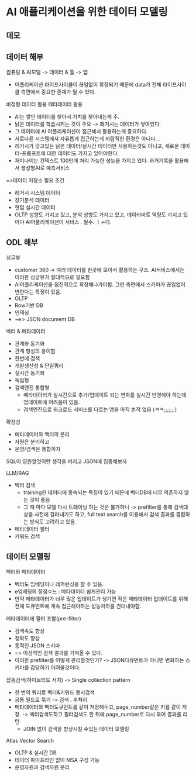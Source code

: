 # AI 애플리케이션을 위한 데이터 모델링

## 데모

## 데이터 해부
컴퓨팅 & AI모델 -> 데이터 & 툴 -> 앱
* 어플리케이션 라이프사이클이 끊임없이 확장되기 때문에 data가 전체 라이프사이클 측면에서 중요한 존재가 될 수 있다.

비정형 데이터 활용
메타데이터 활용
* AI는 쌓인 데이터를 찾아서 가치를 찾아내는게 주.
* 낡은 데이터를 학습시키는 것이 주요 -> 레거시는 데이터가 쌓여있다.
* 그 데이터에 AI 어플리케이션이 접근해서 활용하는게 중요하다.
* 서로다른 시스템에서 자유롭게 접근하는게 바람직한 환경은 아니다...
* 레거시가 갖고있는 낡은 데이터/실시간 데이터만 사용하는것도 아니고, 새로운 데이터-프롬프트에 대한 데이터도 가지고 있어야한다.
* 재미나이는 컨텍스트 100만개 처리 가능한 성능을 가지고 있다. 과거기록을 활용해서 생성형AI로 예측서비스

=>데이터 저장소 필요 조건
* 레거시 시스템 데이터
* 장기분석 데이터
* 현업 실시간 데이터
* OLTP 성향도 가지고 있고, 분석 성향도 가지고 있고, 데이터마트 역량도 가지고 있어야 AI어플리케이션이 서비스 . 될수. ㅣㅆ다.

## ODL 해부
싱글뷰
* customer 360 -> 여러 데이터를 한곳에 모아서 활용하는 구조. AI서비스에서는 이러한 싱글뷰가 절대적으로 필요함
* AI어플리케이션을 점진적으로 확장해나가야함. 그런 측면에서 스키마가 끊임없이 변한다는 특징이 있음.
* OLTP
* Row기반 DB
* 인덱싱
* ==>> JSON document DB

벡터 & 메타데이터
* 관계와 동기화
* 관계 형성의 용이함
* 한번에 검색
* 개발생산성 & 단일쿼리
* 실시간 동기화
* 독립형
* 검색엔진 통합형
  * 메타데이터가 실시간으로 추가/업데이트 되는 변화를 실시간 반영해야 하는데 업데이트에 어려움이 있음.
  * 검색엔진으로 워크로드 서비스를 다르는 앱을 아직 본적 없음 (ㅋㅋ;;;;;;;)

확장성
* 메타데이터와 백터의 분리
* 자원은 분리하고
* 운영/검색은 통합하자

SQL이 영원할것이란 생각을 버리고 JSON에 집중해보자

LLM/RAG
* 벡터 검색
  * training한 데이터에 종속되는 특징이 있기 때문에 벡터DB에 너무 의존하지 않는 것이 좋음
  * 그 때 마다 모델 다시 트레이닝 하는 것은 불가하니 -> prefilter를 통해 검색대상을 사전에 걸러내기도 하고, full text search를 이용해서 검색 결과를 결합하는 방식도 고려하고 있음.
* 메타데이터 필터
* 키워드 검색

## 데이터 모델링
벡터와 메타데이터
* 벡터도 임베딩이나 레퍼런싱을 할 수 있음.
* e임베딩의 장점ㅇ느 : 메타데이터 쉽게관리 가능
* 만약 메타데이터가 너무 많은 업데이트가 생기면 작은 메타데이터 업데이트를 위해 전체 도큐먼트에 계속 접근해야하는 성능저하를 견뎌내야함.

메타데이터에 필터 포함(pre-filter)
* 검색속도 향상
* 정확도 향상
* 동적인 JSON 스키마
* => 이상적인 검색 결과를 가져올 수 있다.
* 이러한 prefilter를 어떻게 관리할것인가? -> JSON다큐먼트가 아니면 변화하는 스키마를 감당하기 어려울것이다.

잡종검색(하이브리드 서치) -> Single collection pattern
* 한 번의 쿼리로 벡터&키워드 동시검색
* 공통 필드로 묶기 -> 검색 . 후처리
* 메타데이터와 벡터도큐먼트를 같이 저장해두고, page_number같은 키를 같이 저장. -> 벡터검색도하고 필터검색도 한 뒤에 page_number로 다시 묶어 결과를 리턴
  * JOIN 없이 검색을 향상시킬 수있는 데이터 모델링

Atlas Vector Search
* OLTP & 실시간 DB
* 데이터 파이프라인 없이 MSA 구성 가능
* 운영자원과 검색자원 분리
